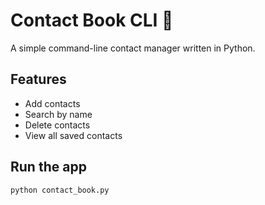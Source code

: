# Contact Book CLI 📇

A simple command-line contact manager written in Python.

## Features
- Add contacts
- Search by name
- Delete contacts
- View all saved contacts

## Run the app
```bash
python contact_book.py

